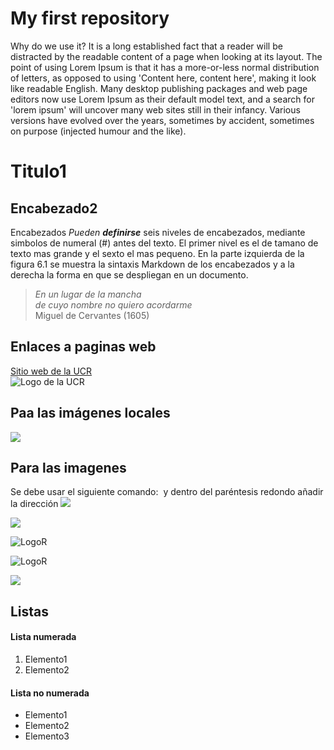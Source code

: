 # My first repository
Why do we use it?
It is a long established fact that a reader will be distracted by the readable content of a page when looking at its layout. The point of using Lorem Ipsum is that it has a more-or-less normal distribution of letters, as opposed to using 'Content here, content here', making it look like readable English. Many desktop publishing packages and web page editors now use Lorem Ipsum as their default model text, and a search for 'lorem ipsum' will uncover many web sites still in their infancy. Various versions have evolved over the years, sometimes by accident, sometimes on purpose (injected humour and the like).

# Titulo1  
## Encabezado2 

Encabezados
_Pueden_ _**definirse**_ seis niveles de encabezados, mediante simbolos de numeral (#) antes del texto. El primer nivel es el de tamano de texto mas grande y el sexto el mas pequeno. En la parte izquierda de la figura 6.1 se muestra la sintaxis Markdown de los encabezados y a la derecha la forma en que se despliegan en un documento.

> *En un lugar de la mancha*  
> *de cuyo nombre no quiero acordarme*  
Miguel de Cervantes (1605)

## Enlaces a paginas web  

[Sitio web de la UCR](https://www.ucr.ac.cr/)  
![Logo de la UCR](https://user-images.githubusercontent.com/101078246/164471930-42ea7dcf-b10e-4d54-99b0-fc47fb569c18.png)
## Paa las imágenes locales ![]()

![](Analisis-Vegetacion-RGB-firma-espectral)
## Para las imagenes 
 Se debe usar el siguiente comando: ![]() y dentro del paréntesis redondo añadir la dirección
![](Analisis-Vegetacion-RGB-firma-espectral.png)

![](https://www.iberdrola.com/documents/20125/40921/machine_learning_746x419.jpg/15ff7571-4cfc-d9f0-5ef4-9c2e9306ad88?t=1627968463400)

![LogoR](LogoR.jpg)

![LogoR](https://upload.wikimedia.org/wikipedia/commons/thumb/1/1b/R_logo.svg/1280px-R_logo.svg.png)

![](https://www.fao.org/ag/icons/asmap.gif)

## Listas  

#### Lista numerada  
1. Elemento1  
2. Elemento2  

#### Lista no numerada  
* Elemento1  
* Elemento2  
* Elemento3
